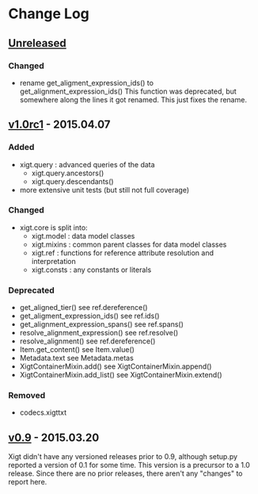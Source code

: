 # Change Log

## [Unreleased][unreleased]

### Changed

* rename get_aligment_expression_ids() to get_alignment_expression_ids()
  This function was deprecated, but somewhere along the lines it got renamed.
  This just fixes the rename.

## [v1.0rc1] - 2015.04.07

### Added

* xigt.query : advanced queries of the data
  - xigt.query.ancestors()
  - xigt.query.descendants()
* more extensive unit tests (but still not full coverage)

### Changed

* xigt.core is split into:
  - xigt.model : data model classes
  - xigt.mixins : common parent classes for data model classes
  - xigt.ref : functions for reference attribute resolution and interpretation
  - xigt.consts : any constants or literals

### Deprecated

* get_aligned_tier()
    see ref.dereference()
* get_aligment_expression_ids()
    see ref.ids()
* get_alignment_expression_spans()
    see ref.spans()
* resolve_alignment_expression()
    see ref.resolve()
* resolve_alignment()
    see ref.dereference()
* Item.get_content()
    see Item.value()
* Metadata.text
    see Metadata.metas
* XigtContainerMixin.add()
    see XigtContainerMixin.append()
* XigtContainerMixin.add_list()
    see XigtContainerMixin.extend()

### Removed

* codecs.xigttxt

## [v0.9] - 2015.03.20

Xigt didn't have any versioned releases prior to 0.9, although setup.py
reported a version of 0.1 for some time. This version is a precursor to a 1.0
release. Since there are no prior releases, there aren't any "changes" to
report here.


[unreleased]: https://github.com/goodmami/xigt/tree/develop
[v0.9]: https://github.com/goodmami/xigt/releases/tag/v0.9
[v1.0rc1]: https://github.com/goodmami/xigt/releases/tag/v1.0rc1